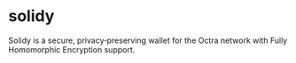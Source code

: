 # solidy
Solidy is a secure, privacy‑preserving wallet for the Octra network with Fully Homomorphic Encryption support.
